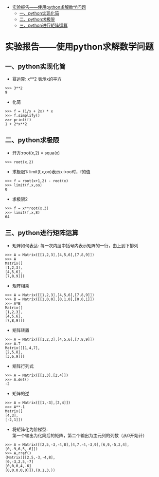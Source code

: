 - [实验报告——使用python求解数学问题](#%E5%AE%9E%E9%AA%8C%E6%8A%A5%E5%91%8A%E4%BD%BF%E7%94%A8python%E6%B1%82%E8%A7%A3%E6%95%B0%E5%AD%A6%E9%97%AE%E9%A2%98)
    - [一、python实现化简](#%E4%B8%80python%E5%AE%9E%E7%8E%B0%E5%8C%96%E7%AE%80)
    - [二、python求极限](#%E4%BA%8Cpython%E6%B1%82%E6%9E%81%E9%99%90)
    - [三、python进行矩阵运算](#%E4%B8%89python%E8%BF%9B%E8%A1%8C%E7%9F%A9%E9%98%B5%E8%BF%90%E7%AE%97)


# 实验报告——使用python求解数学问题



## 一、python实现化简

* 幂运算: x**2 表示x的平方

```P
>>> 3**2
9
```



* 化简

```P
>>> f = (1/x + 2x) * x
>>> f.simplify()
>>> print(f)
1 + 2*x**2
```

## 二、python求极限
* 开方:root(x,2) = squa(x)

```P
>>> root(x,2)
```
* 求极限1:    limit(f,x,oo)表示x->oo时，f的值

```P
>>> f = root(x+1,2) - root(x)
>>> limit(f,x,oo)
0
```
* 求极限2

``` P
>>> f = x**root(x,3)
>>> limit(f,x,8)
64
```

## 三、python进行矩阵运算

* 矩阵如何表达: 每一次内层中括号内表示矩阵的一行，由上到下排列

```P
>>> A = Matrix([[1,2,3],[4,5,6],[7,8,9]])
>>> A
Matrix([
[1,2,3],
[4,5,6],
[7,8,9]])
```
* 矩阵相乘

```P
>>> A = Matrix([[1,2,3],[4,5,6],[7,8,9]])
>>> B = Matrix([[1,0,0],[0,1,0],[0,0,1]])
>>> A*B
Matrix([
[1,2,3],
[4,5,6],
[7,8,9]])
```
* 矩阵转置

```P
>>> A = Matrix([[1,2,3],[4,5,6],[7,8,9]])
>>> A.T
Matrix([[1,4,7],
[2,5,8],
[3,6,9]])
```
* 矩阵行列式

```P
>>> A = Matrix([[1,3],[2,4]])
>>> A.det()
-2
```

* 矩阵的逆

```P
>>> A = Matrix([[1,-3],[2,4]])
>>> A**-1
Matrix([
[4,3],
[-2,1]])
```
* 将矩阵化为阶梯型:  
  第一个输出为化简后的矩阵，第二个输出为主元列的列数（从0开始计）

```P
>>> A = Matrix([[2,5,-3,-4,8],[4,7,-4,-3,9],[6,9,-5,2,4],[0,-9,6,5,-6]])
>>> A,rref()
(Matrix([[2,5,-3,-4,8],
[0,-3,2,5,-7]
[0,0,0,4,-6]
[0,0,0,0,0]]),(0,1,3,))
```





